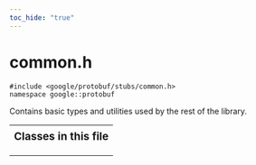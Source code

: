 ```yaml
---
toc_hide: "true"
---
```


<html devsite><head><title>common.h</title><meta name="project_path" value="/protocol-buffers/_project.yaml" /><meta name="book_path" value="/protocol-buffers/_book.yaml" /></head><body><h1>common.h</h1><p><code>#include &lt;google/protobuf/stubs/common.h&gt;<br>namespace google::protobuf</code></p><p>Contains basic types and utilities used by the rest of the library. </p><table width="100%"><tr><th colspan="2"><h3 style="margin-top: 4px">Classes in this file</h3></th></tr></table></body></html>